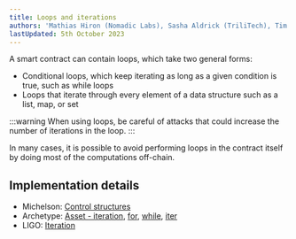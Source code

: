 ```yaml
---
title: Loops and iterations
authors: 'Mathias Hiron (Nomadic Labs), Sasha Aldrick (TriliTech), Tim McMackin (TriliTech)'
lastUpdated: 5th October 2023
---
```


A smart contract can contain loops, which take two general forms:

- Conditional loops, which keep iterating as long as a given condition is true, such as while loops
- Loops that iterate through every element of a data structure such as a list, map, or set

:::warning
When using loops, be careful of attacks that could increase the number of iterations in the loop.
:::

In many cases, it is possible to avoid performing loops in the contract itself by doing most of the computations off-chain.

## Implementation details

- Michelson: [Control structures](https://tezos.gitlab.io/active/michelson.html#control-structures)
- Archetype: [Asset - iteration](https://archetype-lang.org/docs/asset#iteration), [for](https://archetype-lang.org/docs/reference/instructions/control#for), [while](https://archetype-lang.org/docs/reference/instructions/control#while), [iter](https://archetype-lang.org/docs/reference/instructions/control#iter)
- LIGO: [Iteration](https://ligolang.org/docs/language-basics/loops)
